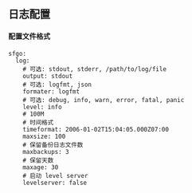 ## 日志配置


#### 配置文件格式
	sfgo:
	  log:
	    # 可选: stdout, stderr, /path/to/log/file
	    output: stdout
	    # 可选: logfmt, json
	    formater: logfmt
	    # 可选: debug, info, warn, error, fatal, panic
	    level: info
	    # 100M
	    # 时间格式
	    timeformat: 2006-01-02T15:04:05.000Z07:00
	    maxsize: 100
	    # 保留备份日志文件数
	    maxbackups: 3
	    # 保留天数
	    maxage: 30
	    # 启动 level server
	    levelserver: false
